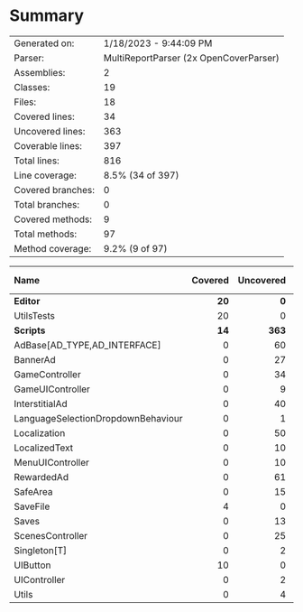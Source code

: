﻿# Summary
|||
|:---|:---|
| Generated on: | 1/18/2023 - 9:44:09 PM |
| Parser: | MultiReportParser (2x OpenCoverParser) |
| Assemblies: | 2 |
| Classes: | 19 |
| Files: | 18 |
| Covered lines: | 34 |
| Uncovered lines: | 363 |
| Coverable lines: | 397 |
| Total lines: | 816 |
| Line coverage: | 8.5% (34 of 397) |
| Covered branches: | 0 |
| Total branches: | 0 |
| Covered methods: | 9 |
| Total methods: | 97 |
| Method coverage: | 9.2% (9 of 97) |

|**Name**|**Covered**|**Uncovered**|**Coverable**|**Total**|**Line coverage**|**Covered**|**Total**|**Branch coverage**|**Covered**|**Total**|**Method coverage**|
|:---|---:|---:|---:|---:|---:|---:|---:|---:|---:|---:|---:|
|**Editor**|**20**|**0**|**20**|**44**|**100%**|**0**|**0**|****|**6**|**6**|**100%**|
|UtilsTests|20|0|20|44|100%|0|0||6|6|100%|
|**Scripts**|**14**|**363**|**377**|**808**|**3.7%**|**0**|**0**|****|**3**|**91**|**3.2%**|
|AdBase[AD_TYPE,AD_INTERFACE]|0|60|60|121|0%|0|0||0|10|0%|
|BannerAd|0|27|27|50|0%|0|0||0|3|0%|
|GameController|0|34|34|63|0%|0|0||0|11|0%|
|GameUIController|0|9|9|28|0%|0|0||0|6|0%|
|InterstitialAd|0|40|40|68|0%|0|0||0|3|0%|
|LanguageSelectionDropdownBehaviour|0|1|1|8|0%|0|0||0|1|0%|
|Localization|0|50|50|93|0%|0|0||0|11|0%|
|LocalizedText|0|10|10|25|0%|0|0||0|4|0%|
|MenuUIController|0|10|10|27|0%|0|0||0|7|0%|
|RewardedAd|0|61|61|101|0%|0|0||0|5|0%|
|SafeArea|0|15|15|34|0%|0|0||0|4|0%|
|SaveFile|4|0|4|36|100%|0|0||1|1|100%|
|Saves|0|13|13|36|0%|0|0||0|7|0%|
|ScenesController|0|25|25|56|0%|0|0||0|7|0%|
|Singleton[T]|0|2|2|8|0%|0|0||0|3|0%|
|UIButton|10|0|10|27|100%|0|0||2|2|100%|
|UIController|0|2|2|14|0%|0|0||0|2|0%|
|Utils|0|4|4|13|0%|0|0||0|4|0%|
